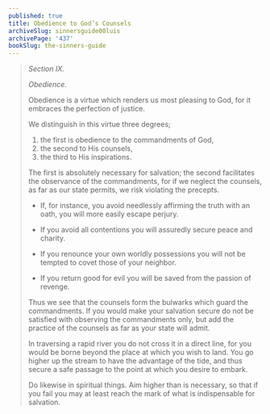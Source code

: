 ```yaml
---
published: true
title: Obedience to God’s Counsels
archiveSlug: sinnersguide00luis
archivePage: '437'
bookSlug: the-sinners-guide
---
```


> *Section IX.*
> 
> *Obedience.*
> 
> Obedience is a virtue which renders us most pleasing to God, for it embraces the perfection of justice.
> 
> We distinguish in this virtue three degrees;
> 
> 1. the first is obedience to the commandments of God,
> 2. the second to His counsels,
> 3. the third to His inspirations.
> 
> The first is absolutely necessary for salvation; the second facilitates the observance of the commandments, for if we neglect the counsels, as far as our state permits, we risk violating the precepts.
> 
> * If, for instance, you avoid needlessly affirming the truth with an oath, you will more easily escape perjury.
> 
> * If you avoid all contentions you will assuredly secure peace and charity.
> 
> * If you renounce your own worldly possessions you will not be tempted to covet those of your neighbor.
> 
> * If you return good for evil you will be saved from the passion of revenge.
> 
> Thus we see that the counsels form the bulwarks which guard the commandments. If you would make your salvation secure do not be satisfied with observing the commandments only, but add the practice of the counsels as far as your state will admit.
> 
> In traversing a rapid river you do not cross it in a direct line, for you would be borne beyond the place at which you wish to land. You go higher up the stream to have the advantage of the tide, and thus secure a safe passage to the point at which you desire to embark.
> 
> Do likewise in spiritual things. Aim higher than is necessary, so that if you fail you may at least reach the mark of what is indispensable for salvation.

